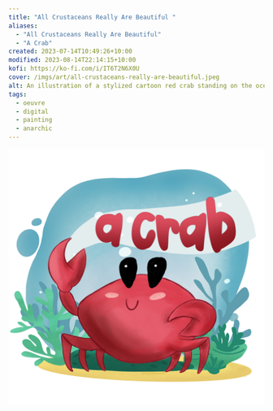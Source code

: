 ```yaml
---
title: "All Crustaceans Really Are Beautiful "
aliases:
  - "All Crustaceans Really Are Beautiful"
  - "A Crab"
created: 2023-07-14T10:49:26+10:00
modified: 2023-08-14T22:14:15+10:00
kofi: https://ko-fi.com/i/IT6T2N6X0U
cover: /imgs/art/all-crustaceans-really-are-beautiful.jpeg
alt: An illustration of a stylized cartoon red crab standing on the ocean floor with a banner that reads "a crab".
tags:
  - oeuvre
  - digital
  - painting
  - anarchic
---
```


![all-crustaceans-really-are-beautiful](/imgs/art/all-crustaceans-really-are-beautiful.jpeg)